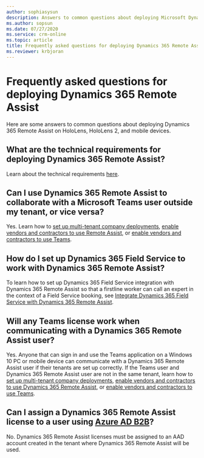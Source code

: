 ```yaml
---
author: sophiasysun
description: Answers to common questions about deploying Microsoft Dynamics 365 Remote Assist.
ms.author: sopsun
ms.date: 07/27/2020
ms.service: crm-online
ms.topic: article
title: Frequently asked questions for deploying Dynamics 365 Remote Assist 
ms.reviewer: krbjoran
---
```


# Frequently asked questions for deploying Dynamics 365 Remote Assist

Here are some answers to common questions about deploying Dynamics 365 Remote Assist on HoloLens, HoloLens 2, and mobile devices.

## What are the technical requirements for deploying Dynamics 365 Remote Assist?

Learn about the technical requirements [here](requirements.md).

## Can I use Dynamics 365 Remote Assist to collaborate with a Microsoft Teams user outside my tenant, or vice versa?

Yes. Learn how to [set up multi-tenant company deployments](multi-tenant-deployment.md), [enable vendors and contractors to use Remote Assist](vendor-use-ra.md), or [enable vendors and contractors to use Teams](vendor-use-teams.md).

## How do I set up Dynamics 365 Field Service to work with Dynamics 365 Remote Assist?

To learn how to set up Dynamics 365 Field Service integration with Dynamics 365 Remote Assist so that a firstline worker can call an expert in the context of a Field Service booking, see [Integrate Dynamics 365 Field Service with Dynamics 365 Remote Assist](troubleshoot-field-service.md).

## Will any Teams license work when communicating with a Dynamics 365 Remote Assist user?

Yes. Anyone that can sign in and use the Teams application on a Windows 10 PC or mobile device can communicate with a Dynamics 365 Remote Assist user if their tenants are set up correctly. If the Teams user and Dynamics 365 Remote Assist user are not in the same tenant, learn how to [set up multi-tenant company deployments](multi-tenant-deployment.md), [enable vendors and contractors to use Dynamics 365 Remote Assist](vendor-use-ra.md), or [enable vendors and contractors to use Teams](vendor-use-teams.md). 

## Can I assign a Dynamics 365 Remote Assist license to a user using [Azure AD B2B](https://docs.microsoft.com/azure/active-directory/b2b/what-is-b2b)?

No.  Dynamics 365 Remote Assist licenses must be assigned to an AAD account created in the tenant where Dynamics 365 Remote Assist will be used.
